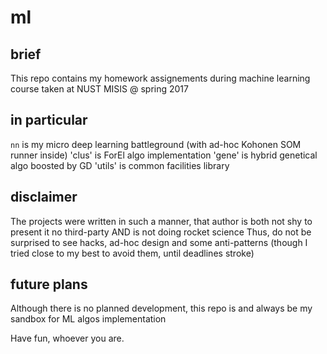 # ml

## brief

This repo contains my homework assignements during machine learning course taken at NUST MISIS @ spring 2017

## in particular

`nn` is my micro deep learning battleground (with ad-hoc Kohonen SOM runner inside)
'clus' is ForEl algo implementation
'gene' is hybrid genetical algo boosted by GD 
'utils' is common facilities library

## disclaimer

The projects were written in such a manner, that author is both not shy to present it no third-party AND is not doing rocket science
Thus, do not be surprised to see hacks, ad-hoc design and some anti-patterns (though I tried close to my best to avoid them, until deadlines stroke)

## future plans

Although there is no planned development, this repo is and always be my sandbox for ML algos implementation

Have fun, whoever you are.